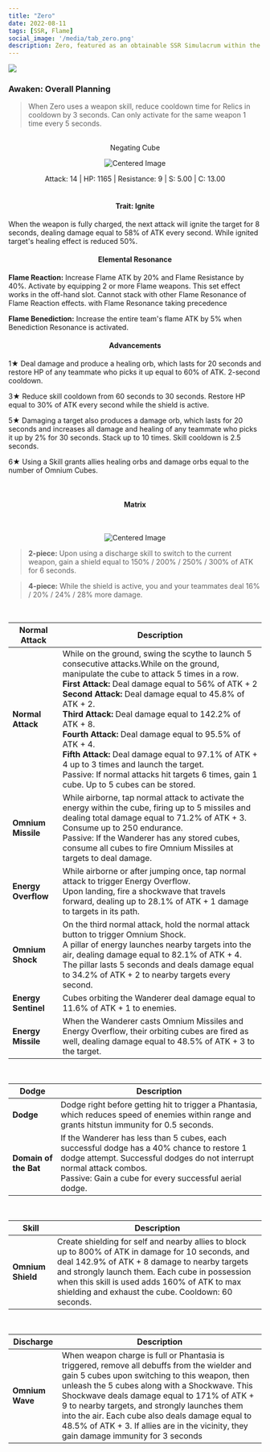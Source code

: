 ```yaml
---
title: "Zero"
date: 2022-08-11
tags: [SSR, Flame]
social_image: '/media/tab_zero.png'
description: Zero, featured as an obtainable SSR Simulacrum within the simulacrum system, associated with the weapon Negating Cube.
---
```

![](https://i.postimg.cc/tg3xL856/Simulacrum-Zero-Awaken.webp)

### Awaken:  Overall Planning
> When Zero uses a weapon skill, reduce cooldown time for Relics in cooldown by 3 seconds. Can only activate for the same weapon 1 time every 5 seconds.

</br>

<center>
Negating Cube
</center>
<p align="center">
<img src="https://i.postimg.cc/CLkjVZJX/Icon-Weapon-Negating-Cube.webp" alt="Centered Image">
</p>
<center>
Attack: 14 | HP: 1165 | Resistance: 9 | S: 5.00 | C: 13.00
</center>

</br>

<h4 style="text-align: center;">Trait: Ignite</h4>

When the weapon is fully charged, the next attack will ignite the target for 8 seconds, dealing damage equal to 58% of ATK every second. While ignited target's healing effect is reduced 50%.

<h4 style="text-align: center;"> Elemental Resonance </h4>

**Flame Reaction:** Increase Flame ATK by 20% and Flame Resistance by 40%. Activate by equipping 2 or more Flame weapons. This set effect works in the off-hand slot. Cannot stack with other Flame Resonance of Flame Reaction effects. with Flame Resonance taking precedence 

**Flame Benediction:** Increase the entire team's flame ATK by 5% when Benediction Resonance is activated.


<h4 style="text-align: center;"> Advancements </h4>


1★ Deal damage and produce a healing orb, which lasts for 20 seconds and restore HP of any teammate who picks it up equal to 60% of ATK. 2-second cooldown.

3★ Reduce skill cooldown from 60 seconds to 30 seconds. Restore HP equal to 30% of ATK every second while the shield is active.

5★ Damaging a target also produces a damage orb, which lasts for 20 seconds and increases all damage and healing of any teammate who picks it up by 2% for 30 seconds. Stack up to 10 times. Skill cooldown is 2.5 seconds.

6★ Using a Skill grants allies healing orbs and damage orbs equal to the number of Omnium Cubes.

</br>

<h4 style="text-align: center;"> Matrix </h4>

</br>


<p align="center">
    <img src="https://telegra.ph/file/0d36fb7bb029ff7d74a0f.png" alt="Centered Image">
</p>



>  **2-piece:** Upon using a discharge skill to switch to the current weapon, gain a shield equal to 150% / 200% / 250% / 300% of ATK for 6 seconds.

>  **4-piece:** While the shield is active, you and your teammates deal 16% / 20% / 24% / 28% more damage.




</br>

| Normal Attack | Description |
| --- | --- |
| **Normal Attack** | While on the ground, swing the scythe to launch 5 consecutive attacks.While on the ground, manipulate the cube to attack 5 times in a row.</br> **First Attack:** Deal damage equal to 56% of ATK + 2</br> **Second Attack:** Deal damage equal to 45.8% of ATK + 2.</br> **Third Attack:** Deal damage equal to 142.2% of ATK + 8.</br> **Fourth Attack:** Deal damage equal to 95.5% of ATK + 4.</br> **Fifth Attack:** Deal damage equal to 97.1% of ATK + 4 up to 3 times and launch the target.</br>Passive: If normal attacks hit targets 6 times, gain 1 cube. Up to 5 cubes can be stored.|
| **Omnium Missile** | While airborne, tap normal attack to activate the energy within the cube, firing up to 5 missiles and dealing total damage equal to 71.2% of ATK + 3. Consume up to 250 endurance.<br>Passive: If the Wanderer has any stored cubes, consume all cubes to fire Omnium Missiles at targets to deal damage.
| **Energy Overflow** | While airborne or after jumping once, tap normal attack to trigger Energy Overflow. </br> Upon landing, fire a shockwave that travels forward, dealing up to 28.1% of ATK + 1 damage to targets in its path.
| **Omnium Shock** | On the third normal attack, hold the normal attack button to trigger Omnium Shock. </br>A pillar of energy launches nearby targets into the air, dealing damage equal to 82.1% of ATK + 4. The pillar lasts 5 seconds and deals damage equal to 34.2% of ATK + 2 to nearby targets every second. |
| **Energy Sentinel** | Cubes orbiting the Wanderer deal damage equal to 11.6% of ATK + 1 to enemies.
| **Energy Missile** | When the Wanderer casts Omnium Missiles and Energy Overflow, their orbiting cubes are fired as well, dealing damage equal to 48.5% of ATK + 3 to the target. |

</br>

| Dodge | Description |
| --- | --- |
| **Dodge** | Dodge right before getting hit to trigger a Phantasia, which reduces speed of enemies within range and grants hitstun immunity for 0.5 seconds. |
| **Domain of the Bat** | If the Wanderer has less than 5 cubes, each successful dodge has a 40% chance to restore 1 dodge attempt. Successful dodges do not interrupt normal attack combos. </br> Passive: Gain a cube for every successful aerial dodge.

</br>

| Skill | Description |
| --- | --- |
| **Omnium Shield** | Create shielding for self and nearby allies to block up to 800% of ATK in damage for 10 seconds, and deal 142.9% of ATK + 8 damage to nearby targets and strongly launch them. Each cube in possession when this skill is used adds 160% of ATK to max shielding and exhaust the cube. Cooldown: 60 seconds.|

</br>

| Discharge | Description |
| --- | --- |
| **Omnium Wave** |When weapon charge is full or Phantasia is triggered, remove all debuffs from the wielder and gain 5 cubes upon switching to this weapon, then unleash the 5 cubes along with a Shockwave. This Shockwave deals damage equal to 171% of ATK + 9 to nearby targets, and strongly launches them into the air. Each cube also deals damage equal to 48.5% of ATK + 3. If allies are in the vicinity, they gain damage immunity for 3 seconds |


